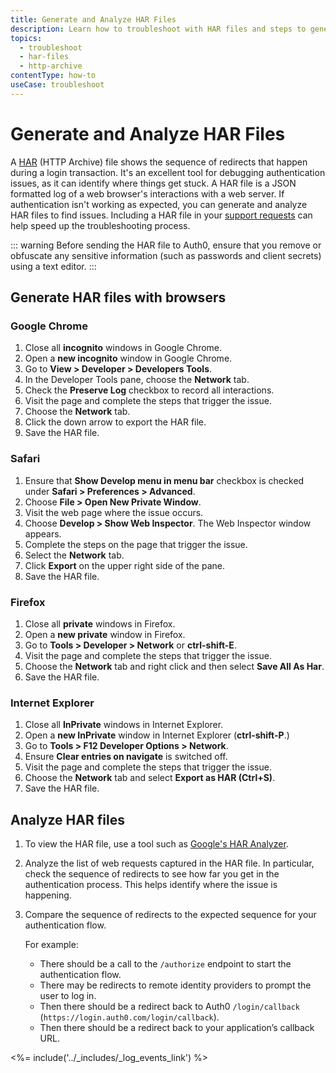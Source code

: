 ```yaml
---
title: Generate and Analyze HAR Files
description: Learn how to troubleshoot with HAR files and steps to generate a HAR file.
topics:
  - troubleshoot
  - har-files
  - http-archive
contentType: how-to
useCase: troubleshoot
---
```


# Generate and Analyze HAR Files

A [HAR](https://en.wikipedia.org/wiki/.har) (HTTP Archive) file shows the sequence of redirects that happen during a login transaction. It's an excellent tool for debugging authentication issues, as it can identify where things get stuck. A HAR file is a JSON formatted log of a web browser's interactions with a web server. If authentication isn't working as expected, you can generate and analyze HAR files to find issues. Including a HAR file in your [support requests](${env.DOMAIN_URL_SUPPORT}) can help speed up the troubleshooting process.

::: warning
Before sending the HAR file to Auth0, ensure that you remove or obfuscate any sensitive information (such as passwords and client secrets) using a text editor. 
:::

## Generate HAR files with browsers

### Google Chrome

1. Close all __incognito__ windows in Google Chrome.
2. Open a __new incognito__ window in Google Chrome.
3. Go to **View > Developer > Developers Tools**.
4. In the Developer Tools pane, choose the **Network** tab. 
5. Check the __Preserve Log__ checkbox to record all interactions.
6. Visit the page and complete the steps that trigger the issue.
7. Choose the __Network__ tab.
8. Click the down arrow to export the HAR file.
9. Save the HAR file. 

### Safari

1. Ensure that **Show Develop menu in menu bar** checkbox is checked under **Safari > Preferences > Advanced**.
2. Choose **File > Open New Private Window**.
3. Visit the web page where the issue occurs. 
4. Choose **Develop > Show Web Inspector**. The Web Inspector window appears.
5. Complete the steps on the page that trigger the issue.
6. Select the **Network** tab.
7. Click **Export** on the upper right side of the pane. 
8. Save the HAR file. 

### Firefox

1. Close all __private__ windows in Firefox.
2. Open a __new private__ window in Firefox.
3. Go to __Tools > Developer > Network__ or **ctrl-shift-E**.
4. Visit the page and complete the steps that trigger the issue.
5. Choose the __Network__ tab and right click and then select **Save All As Har**.
6. Save the HAR file.


### Internet Explorer

1. Close all __InPrivate__ windows in Internet Explorer.
2. Open a __new InPrivate__ window in Internet Explorer (**ctrl-shift-P**.)
3. Go to __Tools > F12 Developer Options > Network__.
4. Ensure **Clear entries on navigate** is switched off.
5. Visit the page and complete the steps that trigger the issue.
6. Choose the __Network__ tab and select **Export as HAR (Ctrl+S)**.
7. Save the HAR file.

## Analyze HAR files

1. To view the HAR file, use a tool such as [Google's HAR Analyzer](https://toolbox.googleapps.com/apps/har_analyzer/). 
2. Analyze the list of web requests captured in the HAR file. In particular, check the sequence of redirects to see how far you get in the authentication process. This helps identify where the issue is happening. 
3. Compare the sequence of redirects to the expected sequence for your authentication flow.

    For example:

    * There should be a call to the `/authorize` endpoint to start the authentication flow.
    * There may be redirects to remote identity providers to prompt the user to log in.
    * Then there should be a redirect back to Auth0 `/login/callback` (`https://login.auth0.com/login/callback`).
    * Then there should be a redirect back to your application’s callback URL.

<%= include('../_includes/_log_events_link') %>
